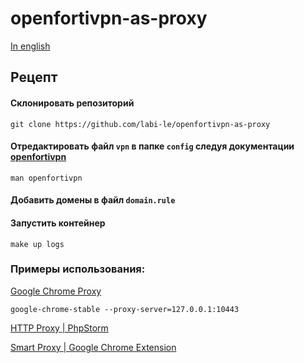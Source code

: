 # openfortivpn-as-proxy

[In english](README.md)

## Рецепт

#### Склонировать репозиторий

```shell
git clone https://github.com/labi-le/openfortivpn-as-proxy
```

#### Отредактировать файл `vpn` в папке `config` следуя документации [openfortivpn](https://github.com/adrienverge/openfortivpn)

```shell
man openfortivpn
```

#### Добавить домены в файл `domain.rule`

#### Запустить контейнер

```shell
make up logs
```

### Примеры использования:

[Google Chrome Proxy](https://www.chromium.org/developers/design-documents/network-settings)

```shell
google-chrome-stable --proxy-server=127.0.0.1:10443
```

[HTTP Proxy | PhpStorm](https://www.jetbrains.com/help/phpstorm/settings-http-proxy.html)

[Smart Proxy | Google Chrome Extension](https://chromewebstore.google.com/detail/smartproxy/jogcnplbkgkfdakgdenhlpcfhjioidoj)